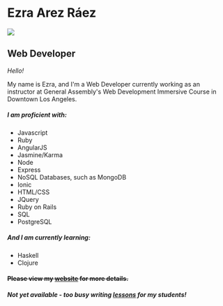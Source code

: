 # Ezra Arez Ráez
![](http://i.imgur.com/8lCNXW9.jpg)
## Web Developer

_Hello!_

My name is Ezra, and I'm a Web Developer currently working as an instructor at
General Assembly's Web Development Immersive Course in Downtown Los Angeles.

##### I am proficient with:

- Javascript
- Ruby
- AngularJS
- Jasmine/Karma
- Node
- Express
- NoSQL Databases, such as MongoDB
- Ionic
- HTML/CSS
- JQuery
- Ruby on Rails
- SQL
- PostgreSQL

##### And I am currently learning:

- Haskell
- Clojure

#### ~~Please view my [website](https://earnagram.github.io/) for more details.~~
##### Not yet available - too busy writing [lessons](https://github.com/EARnagram/lessons) for my students!
